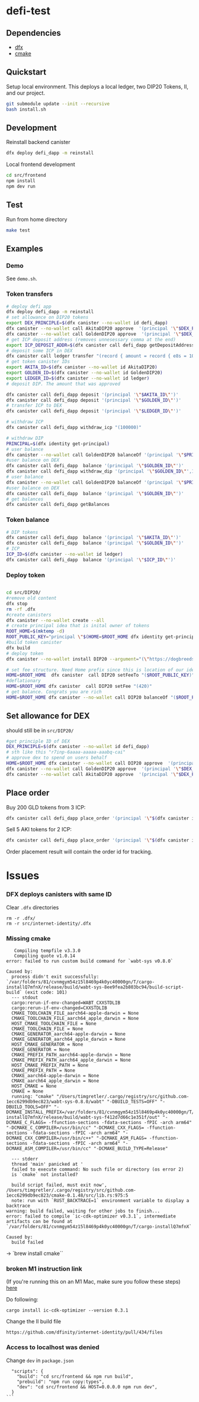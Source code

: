 # defi-test


## Dependencies

- [dfx](https://smartcontracts.org/docs/developers-guide/install-upgrade-remove.html)
- [cmake](https://cmake.org/)


## Quickstart

Setup local environment. This deploys a local ledger, two DIP20 Tokens, II, and our project.

```bash
git submodule update --init --recursive
bash install.sh 
```

## Development

Reinstall backend canister

```bash
dfx deploy defi_dapp -m reinstall
```

Local frontend development

```bash
cd src/frontend
npm install
npm dev run
```

## Test

Run from home directory

```bash
make test
```


## Examples

### Demo

See `demo.sh`.

### Token transfers

```bash
# deploy defi app
dfx deploy defi_dapp -m reinstall
# set allowance on DIP20 tokens
export DEX_PRINCIPLE=$(dfx canister --no-wallet id defi_dapp)
dfx canister --no-wallet call AkitaDIP20 approve  '(principal '\"$DEX_PRINCIPLE\"',10000000)'
dfx canister --no-wallet call GoldenDIP20 approve  '(principal '\"$DEX_PRINCIPLE\"',10000000)'
# get ICP deposit address (removes unnesessary comma at the end)
export ICP_DEPOSIT_ADDR=$(dfx canister call defi_dapp getDepositAddress |sed 's/\(.*\),/\1 /' | tr -d '\n')
# deposit some ICP in DEX
dfx canister call ledger transfer "(record { amount = record { e8s = 1000000 }; to = $ICP_DEPOSIT_ADDR; fee = record { e8s = 10000}; memo = 1;})"
# get token canister IDs
export AKITA_ID=$(dfx canister --no-wallet id AkitaDIP20)
export GOLDEN_ID=$(dfx canister --no-wallet id GoldenDIP20)
export LEDGER_ID=$(dfx canister --no-wallet id ledger)
# deposit DIP. The amount that was approved

dfx canister call defi_dapp deposit '(principal '\"$AKITA_ID\"')'
dfx canister call defi_dapp deposit '(principal '\"$GOLDEN_ID\"')'
# transfer ICP to DEX
dfx canister call defi_dapp deposit '(principal '\"$LEDGER_ID\"')'

# withdraw ICP
dfx canister call defi_dapp withdraw_icp "(100000)"

# withdraw DIP 
PRINCIPAL=$(dfx identity get-principal)
# user balance
dfx canister --no-wallet call GoldenDIP20 balanceOf '(principal '\"$PRINCIPAL\"')'
#user balance on DEX
dfx canister call defi_dapp  balance '(principal '\"$GOLDEN_ID\"')'
dfx canister call defi_dapp withdraw_dip '(principal '\"$GOLDEN_ID\"',100000)'
# user balance
dfx canister --no-wallet call GoldenDIP20 balanceOf '(principal '\"$PRINCIPAL\"')'
#user balance on DEX
dfx canister call defi_dapp  balance '(principal '\"$GOLDEN_ID\"')'
# get balances
dfx canister call defi_dapp getBalances
```

### Token balance

```bash
# DIP tokens
dfx canister call defi_dapp  balance '(principal '\"$AKITA_ID\"')'
dfx canister call defi_dapp  balance '(principal '\"$GOLDEN_ID\"')'
# ICP 
ICP_ID=$(dfx canister --no-wallet id ledger)
dfx canister call defi_dapp  balance '(principal '\"$ICP_ID\"')'
```


### Deploy token

```bash

cd src/DIP20/
#remove old content
dfx stop
rm -rf .dfx
#create canisters
dfx canister --no-wallet create --all
# create principal idea that is inital owner of tokens
ROOT_HOME=$(mktemp -d)  
ROOT_PUBLIC_KEY="principal \"$(HOME=$ROOT_HOME dfx identity get-principal)\""
#build token canister
dfx build
# deploy token
dfx canister --no-wallet install DIP20 --argument="(\"https://dogbreedslist.com/wp-content/uploads/2019/08/Are-Golden-Retrievers-easy-to-train.png\", \"Golden Coin\", \"DOG\", 8, 10000000000000000, $ROOT_PUBLIC_KEY, 10000)"

# set fee structure. Need Home prefix since this is location of our identity
HOME=$ROOT_HOME  dfx canister  call DIP20 setFeeTo "($ROOT_PUBLIC_KEY)"
#deflationary
HOME=$ROOT_HOME dfx canister  call DIP20 setFee "(420)" 
# get balance. Congrats you are rich
HOME=$ROOT_HOME dfx canister --no-wallet call DIP20 balanceOf "($ROOT_PUBLIC_KEY)"
``` 


## Set allowance for DEX

should still be in `src/DIP20/`

```bash
#get principle ID of DEX
DEX_PRINCIPLE=$(dfx canister --no-wallet id defi_dapp)
# sth like this "r7inp-6aaaa-aaaaa-aaabq-cai"
# approve dex to spend on users behalf
HOME=$ROOT_HOME dfx canister --no-wallet call DIP20 approve  '(principal '\"$DEX_PRINCIPLE\"',10000)'
dfx canister --no-wallet call GoldenDIP20 approve  '(principal '\"$DEX_PRINCIPLE\"',1000000)'
dfx canister --no-wallet call AkitaDIP20 approve  '(principal '\"$DEX_PRINCIPLE\"',1000000)'
``` 

## Place order

Buy 200 GLD tokens from 3 ICP:
```bash
dfx canister call defi_dapp place_order '(principal '\"$(dfx canister id ledger)\"', 3, principal '\"$(dfx canister id GoldenDIP20)\"', 200)'
```

Sell 5 AKI tokens for 2 ICP:
```bash
dfx canister call defi_dapp place_order '(principal '\"$(dfx canister id AkitaDIP20)\"', 5, principal '\"$(dfx canister id ledger)\"', 2)'
```

Order placement result will contain the order id
for tracking.

# Issues

### DFX deploys canisters with same ID

Clear `.dfx` directories

```
rm -r .dfx/
rm -r src/internet-identity/.dfx
```


### Missing cmake

```
   Compiling tempfile v3.3.0
   Compiling quote v1.0.14
error: failed to run custom build command for `wabt-sys v0.8.0`

Caused by:
  process didn't exit successfully: `/var/folders/81/cvnmgym54z15l8469p4k0yc40000gn/T/cargo-installQ7mfnX/release/build/wabt-sys-8ee9fea2b803bc94/build-script-build` (exit code: 101)
  --- stdout
  cargo:rerun-if-env-changed=WABT_CXXSTDLIB
  cargo:rerun-if-env-changed=CXXSTDLIB
  CMAKE_TOOLCHAIN_FILE_aarch64-apple-darwin = None
  CMAKE_TOOLCHAIN_FILE_aarch64_apple_darwin = None
  HOST_CMAKE_TOOLCHAIN_FILE = None
  CMAKE_TOOLCHAIN_FILE = None
  CMAKE_GENERATOR_aarch64-apple-darwin = None
  CMAKE_GENERATOR_aarch64_apple_darwin = None
  HOST_CMAKE_GENERATOR = None
  CMAKE_GENERATOR = None
  CMAKE_PREFIX_PATH_aarch64-apple-darwin = None
  CMAKE_PREFIX_PATH_aarch64_apple_darwin = None
  HOST_CMAKE_PREFIX_PATH = None
  CMAKE_PREFIX_PATH = None
  CMAKE_aarch64-apple-darwin = None
  CMAKE_aarch64_apple_darwin = None
  HOST_CMAKE = None
  CMAKE = None
  running: "cmake" "/Users/timgretler/.cargo/registry/src/github.com-1ecc6299db9ec823/wabt-sys-0.8.0/wabt" "-DBUILD_TESTS=OFF" "-DBUILD_TOOLS=OFF" "-DCMAKE_INSTALL_PREFIX=/var/folders/81/cvnmgym54z15l8469p4k0yc40000gn/T/cargo-installQ7mfnX/release/build/wabt-sys-f412d7d66c1e351f/out" "-DCMAKE_C_FLAGS= -ffunction-sections -fdata-sections -fPIC -arch arm64" "-DCMAKE_C_COMPILER=/usr/bin/cc" "-DCMAKE_CXX_FLAGS= -ffunction-sections -fdata-sections -fPIC -arch arm64" "-DCMAKE_CXX_COMPILER=/usr/bin/c++" "-DCMAKE_ASM_FLAGS= -ffunction-sections -fdata-sections -fPIC -arch arm64" "-DCMAKE_ASM_COMPILER=/usr/bin/cc" "-DCMAKE_BUILD_TYPE=Release"

  --- stderr
  thread 'main' panicked at '
  failed to execute command: No such file or directory (os error 2)
  is `cmake` not installed?

  build script failed, must exit now', /Users/timgretler/.cargo/registry/src/github.com-1ecc6299db9ec823/cmake-0.1.48/src/lib.rs:975:5
  note: run with `RUST_BACKTRACE=1` environment variable to display a backtrace
warning: build failed, waiting for other jobs to finish...
error: failed to compile `ic-cdk-optimizer v0.3.1`, intermediate artifacts can be found at `/var/folders/81/cvnmgym54z15l8469p4k0yc40000gn/T/cargo-installQ7mfnX`

Caused by:
  build failed

```
-> `brew install cmake``

### broken M1 instruction link

(If you're running this on an M1 Mac, make sure you follow these steps) [here](https://github.com/dfinity/examples/tree/master/svelte-motoko-starter)

Do following:

```
cargo install ic-cdk-optimizer --version 0.3.1    

```
Change the II build file

```
https://github.com/dfinity/internet-identity/pull/434/files
```


### Access to localhost was denied


Change `dev` in `package.json`

````
  "scripts": {
    "build": "cd src/frontend && npm run build",
    "prebuild": "npm run copy:types",
    "dev": "cd src/frontend && HOST=0.0.0.0 npm run dev",
  }
```
